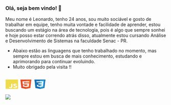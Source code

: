 ### Olá, seja bem vindo! 👋

Meu nome é  Leonardo, tenho 24 anos, sou muito sociável e gosto de trabalhar em equipe, tenho muita vontade e facilidade de aprender, estou buscando um estágio na área de tecnologia, pois é algo que sempre sonhei e hoje posso estar correndo atrás disso, atualmente estou cursando Análise e Desenvolvimento de Sistemas na faculdade Senac - PR.

- Abaixo estão as linguagens que tenho trabalhado no momento, mas sempre estou em busca de mais conhecimento, estudando e aprimorando para continuar evoluindo. 
- Muito obrigado pela visita !!


<div style="display: inline_block"><br>
  <img align="center" alt="Rafa-Js" height="30" width="40" src="https://raw.githubusercontent.com/devicons/devicon/master/icons/javascript/javascript-plain.svg">
  <img align="center" alt="Rafa-HTML" height="30" width="40" src="https://raw.githubusercontent.com/devicons/devicon/master/icons/html5/html5-original.svg">
  <img align="center" alt="Rafa-CSS" height="30" width="40" src="https://raw.githubusercontent.com/devicons/devicon/master/icons/css3/css3-original.svg">
</div> 
  <br>
<div>  
  <a href="https://www.linkedin.com/in/leonardo-slepack-36a693244/" target="_blank"><img src="https://img.shields.io/badge/-LinkedIn-%230077B5?style=for-the-badge&logo=linkedin&logoColor=white" target="_blank"></a> 
</div>
